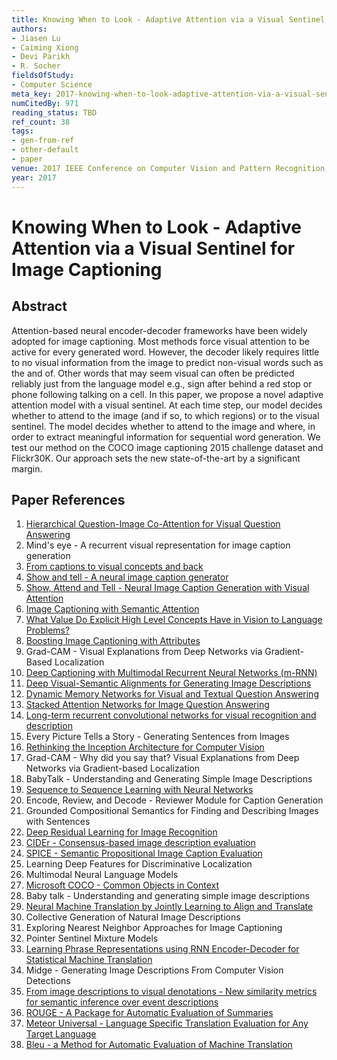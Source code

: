 ```yaml
---
title: Knowing When to Look - Adaptive Attention via a Visual Sentinel for Image Captioning
authors:
- Jiasen Lu
- Caiming Xiong
- Devi Parikh
- R. Socher
fieldsOfStudy:
- Computer Science
meta_key: 2017-knowing-when-to-look-adaptive-attention-via-a-visual-sentinel-for-image-captioning
numCitedBy: 971
reading_status: TBD
ref_count: 38
tags:
- gen-from-ref
- other-default
- paper
venue: 2017 IEEE Conference on Computer Vision and Pattern Recognition (CVPR)
year: 2017
---
```


# Knowing When to Look - Adaptive Attention via a Visual Sentinel for Image Captioning

## Abstract

Attention-based neural encoder-decoder frameworks have been widely adopted for image captioning. Most methods force visual attention to be active for every generated word. However, the decoder likely requires little to no visual information from the image to predict non-visual words such as the and of. Other words that may seem visual can often be predicted reliably just from the language model e.g., sign after behind a red stop or phone following talking on a cell. In this paper, we propose a novel adaptive attention model with a visual sentinel. At each time step, our model decides whether to attend to the image (and if so, to which regions) or to the visual sentinel. The model decides whether to attend to the image and where, in order to extract meaningful information for sequential word generation. We test our method on the COCO image captioning 2015 challenge dataset and Flickr30K. Our approach sets the new state-of-the-art by a significant margin.

## Paper References

1. [Hierarchical Question-Image Co-Attention for Visual Question Answering](2016-hierarchical-question-image-co-attention-for-visual-question-answering)
2. Mind's eye - A recurrent visual representation for image caption generation
3. [From captions to visual concepts and back](2015-from-captions-to-visual-concepts-and-back)
4. [Show and tell - A neural image caption generator](2015-show-and-tell-a-neural-image-caption-generator)
5. [Show, Attend and Tell - Neural Image Caption Generation with Visual Attention](2015-show-attend-and-tell-neural-image-caption-generation-with-visual-attention)
6. [Image Captioning with Semantic Attention](2016-image-captioning-with-semantic-attention)
7. [What Value Do Explicit High Level Concepts Have in Vision to Language Problems?](2016-what-value-do-explicit-high-level-concepts-have-in-vision-to-language-problems)
8. [Boosting Image Captioning with Attributes](2017-boosting-image-captioning-with-attributes)
9. Grad-CAM - Visual Explanations from Deep Networks via Gradient-Based Localization
10. [Deep Captioning with Multimodal Recurrent Neural Networks (m-RNN)](2015-deep-captioning-with-multimodal-recurrent-neural-networks-m-rnn)
11. [Deep Visual-Semantic Alignments for Generating Image Descriptions](2017-deep-visual-semantic-alignments-for-generating-image-descriptions)
12. [Dynamic Memory Networks for Visual and Textual Question Answering](2016-dynamic-memory-networks-for-visual-and-textual-question-answering)
13. [Stacked Attention Networks for Image Question Answering](2016-stacked-attention-networks-for-image-question-answering)
14. [Long-term recurrent convolutional networks for visual recognition and description](2015-long-term-recurrent-convolutional-networks-for-visual-recognition-and-description)
15. Every Picture Tells a Story - Generating Sentences from Images
16. [Rethinking the Inception Architecture for Computer Vision](2016-rethinking-the-inception-architecture-for-computer-vision)
17. Grad-CAM - Why did you say that? Visual Explanations from Deep Networks via Gradient-based Localization
18. BabyTalk - Understanding and Generating Simple Image Descriptions
19. [Sequence to Sequence Learning with Neural Networks](2014-sequence-to-sequence-learning-with-neural-networks)
20. Encode, Review, and Decode - Reviewer Module for Caption Generation
21. Grounded Compositional Semantics for Finding and Describing Images with Sentences
22. [Deep Residual Learning for Image Recognition](2016-deep-residual-learning-for-image-recognition)
23. [CIDEr - Consensus-based image description evaluation](2015-cider-consensus-based-image-description-evaluation)
24. [SPICE - Semantic Propositional Image Caption Evaluation](2016-spice-semantic-propositional-image-caption-evaluation)
25. Learning Deep Features for Discriminative Localization
26. Multimodal Neural Language Models
27. [Microsoft COCO - Common Objects in Context](2014-microsoft-coco-common-objects-in-context)
28. Baby talk - Understanding and generating simple image descriptions
29. [Neural Machine Translation by Jointly Learning to Align and Translate](2015-neural-machine-translation-by-jointly-learning-to-align-and-translate)
30. Collective Generation of Natural Image Descriptions
31. Exploring Nearest Neighbor Approaches for Image Captioning
32. Pointer Sentinel Mixture Models
33. [Learning Phrase Representations using RNN Encoder-Decoder for Statistical Machine Translation](2014-learning-phrase-representations-using-rnn-encoder-decoder-for-statistical-machine-translation)
34. Midge - Generating Image Descriptions From Computer Vision Detections
35. [From image descriptions to visual denotations - New similarity metrics for semantic inference over event descriptions](2014-from-image-descriptions-to-visual-denotations-new-similarity-metrics-for-semantic-inference-over-event-descriptions)
36. [ROUGE - A Package for Automatic Evaluation of Summaries](2004-rouge-a-package-for-automatic-evaluation-of-summaries)
37. [Meteor Universal - Language Specific Translation Evaluation for Any Target Language](2014-meteor-universal-language-specific-translation-evaluation-for-any-target-language)
38. [Bleu - a Method for Automatic Evaluation of Machine Translation](2002-bleu-a-method-for-automatic-evaluation-of-machine-translation)
